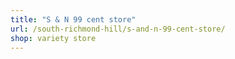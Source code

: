 ```yaml
---
title: "S & N 99 cent store"
url: /south-richmond-hill/s-and-n-99-cent-store/
shop: variety store
---
```

